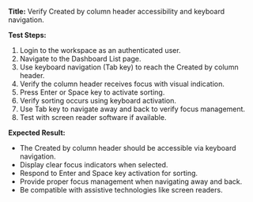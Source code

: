 **Title:** Verify Created by column header accessibility and keyboard navigation.

**Test Steps:**
1. Login to the workspace as an authenticated user.
2. Navigate to the Dashboard List page.
3. Use keyboard navigation (Tab key) to reach the Created by column header.
4. Verify the column header receives focus with visual indication.
5. Press Enter or Space key to activate sorting.
6. Verify sorting occurs using keyboard activation.
7. Use Tab key to navigate away and back to verify focus management.
8. Test with screen reader software if available.

**Expected Result:**
* The Created by column header should be accessible via keyboard navigation.
* Display clear focus indicators when selected.
* Respond to Enter and Space key activation for sorting.
* Provide proper focus management when navigating away and back.
* Be compatible with assistive technologies like screen readers.